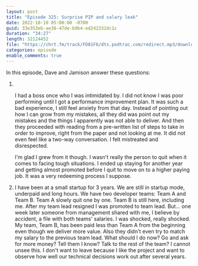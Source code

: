 ```yaml
---
layout: post
title: "Episode 325: Surprise PIP and salary leak"
date: 2022-10-10 05:00:00 -0700
guid: 33e353eb-ae36-47de-b9b4-ed242332dc1c
duration: "34:27"
length: 32124452
file: "https://chrt.fm/track/FD81F6/dts.podtrac.com/redirect.mp3/download.softskills.audio/sse-325.mp3"
categories: episode
enable_comments: true
---
```


In this episode, Dave and Jamison answer these questions:

1. ‌
   
   I had a boss once who I was intimidated by. I did not know I was poor performing until I got a performance improvement plan. It was such a bad experience, I still feel anxiety from that day. Instead of pointing out how I can grow from my mistakes, all they did was point out my mistakes and the things I apparently was not able to deliver. And then they proceeded with reading from a pre-written list of steps to take in order to improve, right from the paper and not looking at me. It did not even feel like a two-way conversation. I felt mistreated and disrespected.
   
   I'm glad I grew from it though. I wasn't really the person to quit when it comes to facing tough situations. I ended up staying for another year and getting almost promoted before I quit to move on to a higher paying job. It was a very redeeming process I suppose.

2. I have been at a small startup for 3 years. We are still in startup mode, underpaid and long hours. We have two developer teams: Team A and Team B. Team A slowly quit one by one. Team B is still here, including me. After my team lead resigned I was promoted to team lead. But... one week later someone from management shared with me, I believe by accident, a file with both teams' salaries. I was shocked, really shocked. My team, Team B, has been paid less than Team A from the beginning even though we deliver more value. Also they didn't even try to match my salary to the previous team lead. What should I do now? Go and ask for more money? Tell them I know? Talk to the rest of the team? I cannot unsee this. I don't want to leave because I like the project and want to observe how well our technical decisions work out after several years.
